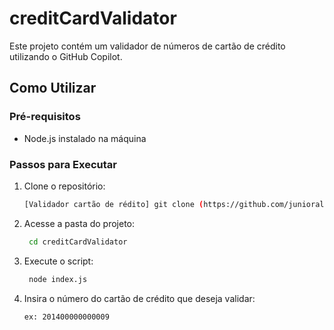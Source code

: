 # creditCardValidator

Este projeto contém um validador de números de cartão de crédito utilizando o GitHub Copilot.

## Como Utilizar

### Pré-requisitos

- Node.js instalado na máquina

### Passos para Executar

1. Clone o repositório:
   ```sh
   [Validador cartão de rédito] git clone (https://github.com/junioralves00/creditCardValidator.git)

2. Acesse a pasta do projeto:
   ```sh
    cd creditCardValidator
3. Execute o script:
   ```sh
    node index.js   
4. Insira o número do cartão de crédito que deseja validar:
   ```sh
   ex: 201400000000009
